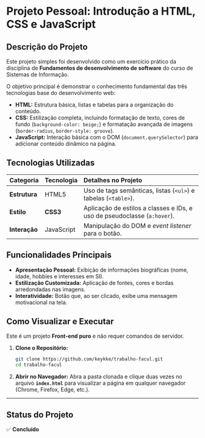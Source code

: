 # Projeto Pessoal: Introdução a HTML, CSS e JavaScript

## Descrição do Projeto

Este projeto simples foi desenvolvido como um exercício prático da disciplina de **Fundamentos de desenvolvimento de software** do curso de Sistemas de Informação.

O objetivo principal é demonstrar o conhecimento fundamental das três tecnologias base do desenvolvimento web:
* **HTML:** Estrutura básica, listas e tabelas para a organização do conteúdo.
* **CSS:** Estilização completa, incluindo formatação de texto, cores de fundo (`background-color: beige;`) e formatação avançada de imagens (`border-radius`, `border-style: groove`).
* **JavaScript:** Interação básica com o DOM (`document.querySelector`) para adicionar conteúdo dinâmico na página.

## Tecnologias Utilizadas

| Categoria | Tecnologia | Detalhes no Projeto |
| :--- | :--- | :--- |
| **Estrutura** | HTML5 | Uso de tags semânticas, listas (`<ul>`) e tabelas (`<table>`). |
| **Estilo** | **CSS3** | Aplicação de estilos a classes e IDs, e uso de pseudoclasse (`a:hover`). |
| **Interação** | JavaScript | Manipulação do DOM e *event listener* para o botão. |

## Funcionalidades Principais

* **Apresentação Pessoal:** Exibição de informações biográficas (nome, idade, hobbies e interesses em SI).
* **Estilização Customizada:** Aplicação de fontes, cores e bordas arredondadas nas imagens.
* **Interatividade:** Botão que, ao ser clicado, exibe uma mensagem motivacional na tela.

## Como Visualizar e Executar

Este é um projeto **Front-end puro** e não requer comandos de servidor.

1.  **Clone o Repositório:**
    ```bash
    git clone https://github.com/keykke/trabalho-facul.git
    cd trabalho-facul
    ```

2.  **Abrir no Navegador:**
    Abra a pasta clonada e clique duas vezes no arquivo **`index.html`** para visualizar a página em qualquer navegador (Chrome, Firefox, Edge, etc.).

---

## Status do Projeto

✅ **Concluído**
